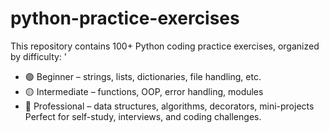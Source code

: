 # python-practice-exercises
This repository contains 100+ Python coding practice exercises, organized by difficulty: '
- 🟢 Beginner – strings, lists, dictionaries, file handling, etc.
- 🟡 Intermediate – functions, OOP, error handling, modules
- 🔴 Professional – data structures, algorithms, decorators, mini-projects  Perfect for self-study, interviews, and coding challenges.
